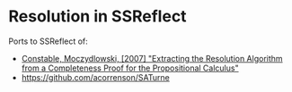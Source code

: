 # Resolution in SSReflect

Ports to SSReflect of:

* [Constable, Moczydlowski, [2007] "Extracting the Resolution Algorithm from a Completeness Proof for the Propositional Calculus"](https://www.sciencedirect.com/science/article/pii/S0168007209001456)
* https://github.com/acorrenson/SATurne
